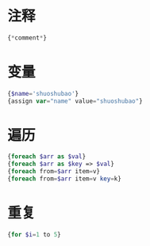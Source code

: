 # 注释

```php
{*comment*}
```

# 变量

```php
{$name='shuoshubao'}
{assign var="name" value="shuoshubao"}
```

# 遍历

```php
{foreach $arr as $val}
{foreach $arr as $key => $val}
{foreach from=$arr item=v}
{foreach from=$arr item=v key=k}
```

# 重复

```php
{for $i=1 to 5}
```
